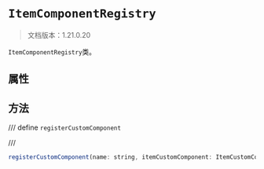 # `ItemComponentRegistry`

> 文档版本：1.21.0.20

`ItemComponentRegistry`类。

## 属性

## 方法

/// define
`registerCustomComponent`


///

```js
registerCustomComponent(name: string, itemCustomComponent: ItemCustomComponent): void
```

